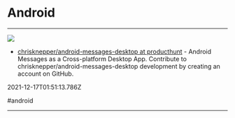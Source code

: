 # Android

---

![](https://opengraph.githubassets.com/d96e40cc21a1705d7d8b5c894a3dc68b1ec0a9107c453212a40e889858238e6b/chrisknepper/android-messages-desktop)

- [chrisknepper/android-messages-desktop at producthunt](https://github.com/chrisknepper/android-messages-desktop?ref=producthunt) - Android Messages as a Cross-platform Desktop App. Contribute to chrisknepper/android-messages-desktop development by creating an account on GitHub.

2021-12-17T01:51:13.786Z

#android

---


